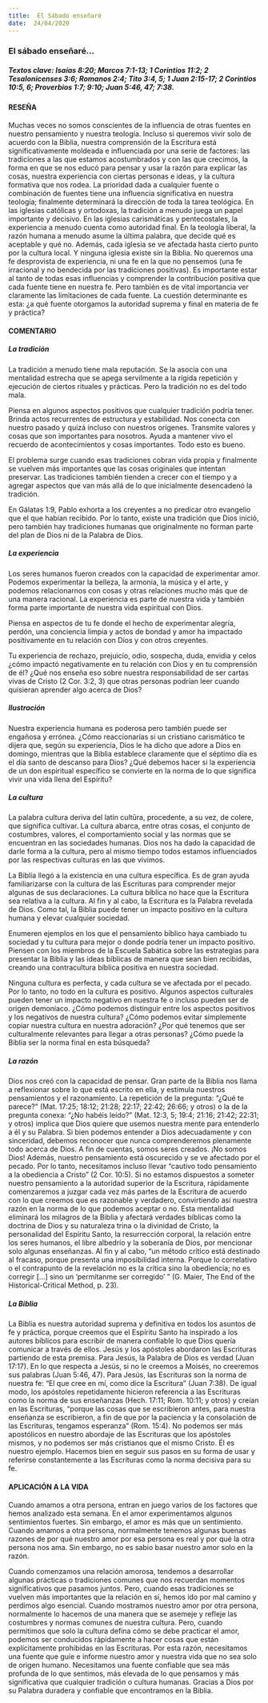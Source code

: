 ```yaml
---
title:  El Sábado enseñaré
date:  24/04/2020
---
```


### El sábado enseñaré...

##### Textos clave: Isaías 8:20; Marcos 7:1-13; 1 Corintios 11:2; 2 Tesalonicenses 3:6; Romanos 2:4; Tito 3:4, 5; 1 Juan 2:15-17; 2 Corintios 10:5, 6; Proverbios 1:7; 9:10; Juan 5:46, 47; 7:38.

#### RESEÑA

Muchas veces no somos conscientes de la influencia de otras fuentes en nuestro pensamiento y nuestra teología. Incluso si queremos vivir solo de acuerdo con la Biblia, nuestra comprensión de la Escritura está significativamente moldeada e influenciada por una serie de factores: las tradiciones a las que estamos acostumbrados y con las que crecimos, la forma en que se nos educó para pensar y usar la razón para explicar las cosas, nuestra experiencia con ciertas personas e ideas, y la cultura formativa que nos rodea. La prioridad dada a cualquier fuente o combinación de fuentes tiene una influencia significativa en nuestra teología; finalmente determinará la dirección de toda la tarea teológica. En las iglesias católicas y ortodoxas, la tradición a menudo juega un papel importante y decisivo. En las iglesias carismáticas y pentecostales, la experiencia a menudo cuenta como autoridad final. En la teología liberal, la razón humana a menudo asume la última palabra, que decide qué es aceptable y qué no. Además, cada iglesia se ve afectada hasta cierto punto por la cultura local. Y ninguna iglesia existe sin la Biblia. No queremos una fe desprovista de experiencia, ni una fe en la que no pensemos (una fe irracional y no bendecida por las tradiciones positivas). Es importante estar al tanto de todas esas influencias y comprender la contribución positiva que cada fuente tiene en nuestra fe. Pero también es de vital importancia ver claramente las limitaciones de cada fuente. La cuestión determinante es esta: ¿a qué fuente otorgamos la autoridad suprema y final en materia de fe y práctica?

#### COMENTARIO

##### La tradición

La tradición a menudo tiene mala reputación. Se la asocia con una mentalidad estrecha que se apega servilmente a la rígida repetición y ejecución de ciertos rituales y prácticas. Pero la tradición no es del todo mala.

Piensa en algunos aspectos positivos que cualquier tradición podría tener. Brinda actos recurrentes de estructura y estabilidad. Nos conecta con nuestro pasado y quizá incluso con nuestros orígenes. Transmite valores y cosas que son importantes para nosotros. Ayuda a mantener vivo el recuerdo de acontecimientos y cosas importantes. Todo esto es bueno.

El problema surge cuando esas tradiciones cobran vida propia y finalmente se vuelven más importantes que las cosas originales que intentan preservar. Las tradiciones también tienden a crecer con el tiempo y a agregar aspectos que van más allá de lo que inicialmente desencadenó la tradición.

En Gálatas 1:9, Pablo exhorta a los creyentes a no predicar otro evangelio que el que habían recibido. Por lo tanto, existe una tradición que Dios inició, pero también hay tradiciones humanas que originalmente no forman parte del plan de Dios ni de la Palabra de Dios.

##### La experiencia

Los seres humanos fueron creados con la capacidad de experimentar amor. Podemos experimentar la belleza, la armonía, la música y el arte, y podemos relacionarnos con cosas y otras relaciones mucho más que de una manera racional. La experiencia es parte de nuestra vida y también forma parte importante de nuestra vida espiritual con Dios.

Piensa en aspectos de tu fe donde el hecho de experimentar alegría, perdón, una conciencia limpia y actos de bondad y amor ha impactado positivamente en tu relación con Dios y con otros creyentes.

Tu experiencia de rechazo, prejuicio, odio, sospecha, duda, envidia y celos ¿cómo impactó negativamente en tu relación con Dios y en tu comprensión de él? ¿Qué nos enseña eso sobre nuestra responsabilidad de ser cartas vivas de Cristo (2 Cor. 3:2, 3) que otras personas podrían leer cuando quisieran aprender algo acerca de Dios?

##### Ilustración

Nuestra experiencia humana es poderosa pero también puede ser engañosa y errónea. ¿Cómo reaccionarías si un cristiano carismático te dijera que, según su experiencia, Dios le ha dicho que adore a Dios en domingo, mientras que la Biblia establece claramente que el séptimo día es el día santo de descanso para Dios? ¿Qué debemos hacer si la experiencia de un don espiritual específico se convierte en la norma de lo que significa vivir una vida llena del Espíritu?

##### La cultura

La palabra cultura deriva del latín cultūra, procedente, a su vez, de colere, que significa cultivar. La cultura abarca, entre otras cosas, el conjunto de costumbres, valores, el comportamiento social y las normas que se encuentran en las sociedades humanas. Dios nos ha dado la capacidad de darle forma a la cultura, pero al mismo tiempo todos estamos influenciados por las respectivas culturas en las que vivimos.

La Biblia llegó a la existencia en una cultura específica. Es de gran ayuda familiarizarse con la cultura de las Escrituras para comprender mejor algunas de sus declaraciones. La cultura bíblica no hace que la Escritura sea relativa a la cultura. Al fin y al cabo, la Escritura es la Palabra revelada de Dios. Como tal, la Biblia puede tener un impacto positivo en la cultura humana y elevar cualquier sociedad.

Enumeren ejemplos en los que el pensamiento bíblico haya cambiado tu sociedad y tu cultura para mejor o donde podría tener un impacto positivo. Piensen con los miembros de la Escuela Sabática sobre las estrategias para presentar la Biblia y las ideas bíblicas de manera que sean bien recibidas, creando una contracultura bíblica positiva en nuestra sociedad.

Ninguna cultura es perfecta, y cada cultura se ve afectada por el pecado. Por lo tanto, no todo en la cultura es positivo. Algunos aspectos culturales pueden tener un impacto negativo en nuestra fe o incluso pueden ser de origen demoníaco. ¿Cómo podemos distinguir entre los aspectos positivos y los negativos de nuestra cultura? ¿Cómo podemos evitar simplemente copiar nuestra cultura en nuestra adoración? ¿Por qué tenemos que ser culturalmente relevantes para llegar a otras personas? ¿Cómo puede la Biblia ser la norma final en esta búsqueda?

##### La razón

Dios nos creó con la capacidad de pensar. Gran parte de la Biblia nos llama a reflexionar sobre lo que está escrito en ella, y estimula nuestros pensamientos y el razonamiento. La repetición de la pregunta: “¿Qué te parece?” (Mat. 17:25; 18:12; 21:28; 22:17; 22:42; 26:66; y otros) o la de la pregunta conexa: “¿No habéis leído?” (Mat. 12:3, 5; 19:4; 21:16; 21:42; 22:31; y otros) implica que Dios quiere que usemos nuestra mente para entenderlo a él y su Palabra. Si bien podemos entender a Dios adecuadamente y con sinceridad, debemos reconocer que nunca comprenderemos plenamente todo acerca de Dios. A fin de cuentas, somos seres creados. ¡No somos Dios! Además, nuestro pensamiento está oscurecido y se ve afectado por el pecado. Por lo tanto, necesitamos incluso llevar “cautivo todo pensamiento a la obediencia a Cristo” (2 Cor. 10:5). Si no estamos dispuestos a someter nuestro pensamiento a la autoridad superior de la Escritura, rápidamente comenzaremos a juzgar cada vez más partes de la Escritura de acuerdo con lo que creemos que es razonable y verdadero, convirtiendo así nuestra razón en la norma de lo que podemos aceptar o no. Esta mentalidad eliminará los milagros de la Biblia y afectará verdades bíblicas como la doctrina de Dios y su naturaleza trina o la divinidad de Cristo, la personalidad del Espíritu Santo, la resurrección corporal, la relación entre los seres humanos, el libre albedrío y la soberanía de Dios, por mencionar solo algunas enseñanzas. Al fin y al cabo, “un método crítico está destinado al fracaso, porque presenta una imposibilidad interna. Porque lo correlativo o el contrapunto de la revelación no es la crítica sino la obediencia; no es corregir [...] sino un ‘permítanme ser corregido’ ” (G. Maier, The End of the Historical-Critical Method, p. 23).

##### La Biblia

La Biblia es nuestra autoridad suprema y definitiva en todos los asuntos de fe y práctica, porque creemos que el Espíritu Santo ha inspirado a los autores bíblicos para escribir de manera confiable lo que Dios quería comunicar a través de ellos. Jesús y los apóstoles abordaron las Escrituras partiendo de esta premisa. Para Jesús, la Palabra de Dios es verdad (Juan 17:17). En lo que respecta a Jesús, si no le creemos a Moisés, no creeremos sus palabras (Juan 5:46, 47). Para Jesús, las Escrituras son la norma de nuestra fe: “El que cree en mí, como dice la Escritura” (Juan 7:38). De igual modo, los apóstoles repetidamente hicieron referencia a las Escrituras como la norma de sus enseñanzas (Hech. 17:11; Rom. 10:11; y otros) y creían en las Escrituras, “porque las cosas que se escribieron antes, para nuestra enseñanza se escribieron, a fin de que por la paciencia y la consolación de las Escrituras, tengamos esperanza” (Rom. 15:4). No podemos ser más apostólicos en nuestro abordaje de las Escrituras que los apóstoles mismos, y no podemos ser más cristianos que el mismo Cristo. Él es nuestro ejemplo. Hacemos bien en seguir sus pasos en su forma de usar y referirse constantemente a las Escrituras como la norma decisiva para su fe.

#### APLICACIÓN A LA VIDA

Cuando amamos a otra persona, entran en juego varios de los factores que hemos analizado esta semana. En el amor experimentamos algunos sentimientos fuertes. Sin embargo, el amor es más que un sentimiento. Cuando amamos a otra persona, normalmente tenemos algunas buenas razones de por qué nuestro amor por esa persona es real y por qué la otra persona nos ama. Sin embargo, no es sabio basar nuestro amor solo en la razón.

Cuando comenzamos una relación amorosa, tendemos a desarrollar algunas prácticas o tradiciones comunes que nos recuerdan momentos significativos que pasamos juntos. Pero, cuando esas tradiciones se vuelven más importantes que la relación en sí, hemos ido por mal camino y perdimos algo esencial. Cuando mostramos nuestro amor por otra persona, normalmente lo hacemos de una manera que se asemeje y refleje las costumbres y normas comunes de nuestra cultura. Pero, cuando permitimos que solo la cultura defina cómo se debe practicar el amor, podemos ser conducidos rápidamente a hacer cosas que están explícitamente prohibidas en las Escrituras. Por esta razón, necesitamos una fuente que guíe e informe nuestro amor y nuestra vida que no sea solo de origen humano. Necesitamos una fuente confiable que sea más profunda de lo que sentimos, más elevada de lo que pensamos y más significativa que cualquier tradición o cultura humanas. Gracias a Dios por su Palabra duradera y confiable que encontramos en la Biblia.